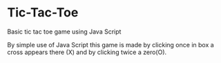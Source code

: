 # Tic-Tac-Toe
Basic tic tac toe game using Java Script

By simple use of Java Script this game is made by clicking once in box a cross appears there (X) and by clicking twice a zero(O).
